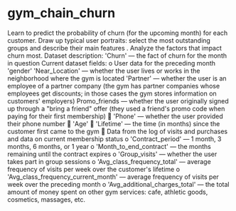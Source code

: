 # gym_chain_churn
Learn to predict the probability of churn (for the upcoming month) for each customer.  Draw up typical user portraits: select the most outstanding groups and describe their main features . Analyze the factors that impact churn most.
Dataset description:
'Churn' — the fact of churn for the month in question  Current dataset fields: o User data for the preceding month  'gender'  'Near_Location' — whether the user lives or works in the neighborhood where the gym is located  'Partner' — whether the user is an employee of a partner company (the gym has partner companies whose employees get discounts; in those cases the gym stores information on customers' employers)  Promo_friends — whether the user originally signed up through a "bring a friend" offer (they used a friend's promo code when paying for their first membership)  'Phone' — whether the user provided their phone number  'Age'  'Lifetime' — the time (in months) since the customer first came to the gym  Data from the log of visits and purchases and data on current membership status o 'Contract_period' — 1 month, 3 months, 6 months, or 1 year o 'Month_to_end_contract' — the months remaining until the contract expires o 'Group_visits' — whether the user takes part in group sessions o 'Avg_class_frequency_total' — average frequency of visits per week over the customer's lifetime o 'Avg_class_frequency_current_month' — average frequency of visits per week over the preceding month o 'Avg_additional_charges_total' — the total amount of money spent on other gym services: cafe, athletic goods, cosmetics, massages, etc.
